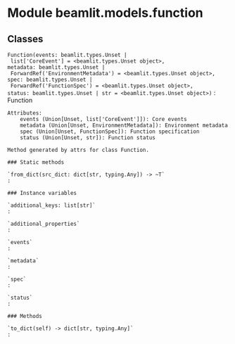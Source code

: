 Module beamlit.models.function
==============================

Classes
-------

`Function(events: beamlit.types.Unset | list['CoreEvent'] = <beamlit.types.Unset object>, metadata: beamlit.types.Unset | ForwardRef('EnvironmentMetadata') = <beamlit.types.Unset object>, spec: beamlit.types.Unset | ForwardRef('FunctionSpec') = <beamlit.types.Unset object>, status: beamlit.types.Unset | str = <beamlit.types.Unset object>)`
:   Function
    
    Attributes:
        events (Union[Unset, list['CoreEvent']]): Core events
        metadata (Union[Unset, EnvironmentMetadata]): Environment metadata
        spec (Union[Unset, FunctionSpec]): Function specification
        status (Union[Unset, str]): Function status
    
    Method generated by attrs for class Function.

    ### Static methods

    `from_dict(src_dict: dict[str, typing.Any]) ‑> ~T`
    :

    ### Instance variables

    `additional_keys: list[str]`
    :

    `additional_properties`
    :

    `events`
    :

    `metadata`
    :

    `spec`
    :

    `status`
    :

    ### Methods

    `to_dict(self) ‑> dict[str, typing.Any]`
    :